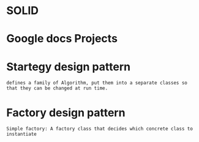# SOLID

# Google docs Projects

# Startegy design pattern

    defines a family of Algorithm, put them into a separate classes so that they can be changed at run time.

# Factory design pattern

    Simple factory: A factory class that decides which concrete class to instantiate
